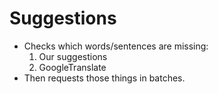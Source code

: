 # Suggestions

- Checks which words/sentences are missing:
  1. Our suggestions
  2. GoogleTranslate
- Then requests those things in batches.
